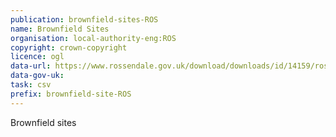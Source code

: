 ```yaml
---
publication: brownfield-sites-ROS
name: Brownfield Sites
organisation: local-authority-eng:ROS
copyright: crown-copyright
licence: ogl
data-url: https://www.rossendale.gov.uk/download/downloads/id/14159/rossendale_brownfield_land_register_csv_file.csv
data-gov-uk: 
task: csv
prefix: brownfield-site-ROS
---
```


Brownfield sites

